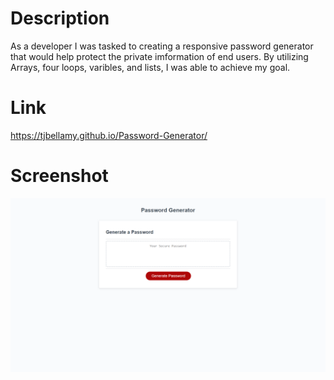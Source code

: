 # Description
As a developer I was tasked to creating a responsive password generator that would help protect the private imformation of end users. By utilizing Arrays, four loops, varibles, and lists, I was able to achieve my goal.

# Link
https://tjbellamy.github.io/Password-Generator/

# Screenshot
![](assets/css/screencapture-tjbellamy-github-io-Password-Generator-2022-10-17-18_11_03.png)